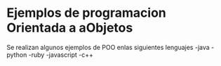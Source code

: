 # Ejemplos de programacion Orientada a aObjetos
Se realizan algunos ejemplos de POO enlas siguientes lenguajes
-java
-python
-ruby
-javascript
-c++